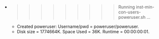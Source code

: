 * >>>>>>>>> Running inst-min-con-users-poweruser.sh ...
  * Created poweruser: Username/pwd = poweruser/poweruser.
  * Disk size = 1774664K. Space Used = 36K. Runtime = 00:00:00:01.
